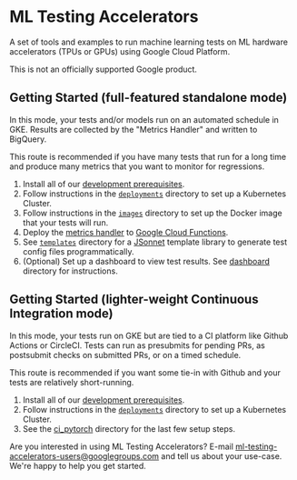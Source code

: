 # ML Testing Accelerators

A set of tools and examples to run machine learning tests on ML hardware
accelerators (TPUs or GPUs) using Google Cloud Platform.

This is not an officially supported Google product.

## Getting Started (full-featured standalone mode)

In this mode, your tests and/or models run on an automated schedule in GKE. Results
are collected by the "Metrics Handler" and written to BigQuery.

This route is recommended if you have many tests that run for a long time and
produce many metrics that you want to monitor for regressions.

1. Install all of our [development prerequisites](doc/developing.md#Prerequisites).
1. Follow instructions in the [`deployments`](deployments/README.md) directory to set up a Kubernetes Cluster.
1. Follow instructions in the [`images`](images/README.md) directory to set up the Docker image that your tests will run.
1. Deploy the [metrics handler](metrics_handler/README.md) to [Google Cloud Functions](https://cloud.google.com/functions).
1. See [`templates`](templates/README.md) directory for a [JSonnet](https://jsonnet.org/) template library to generate test config files programmatically.
1. (Optional) Set up a dashboard to view test results. See [ dashboard ](dashboard/README.md) directory for instructions.

## Getting Started (lighter-weight Continuous Integration mode)

In this mode, your tests run on GKE but are tied to a CI platform like Github
Actions or CircleCI. Tests can run as presubmits for pending PRs, as postsubmit
checks on submitted PRs, or on a timed schedule.

This route is recommended if you want some tie-in with Github and your tests are
relatively short-running.

1. Install all of our [development prerequisites](doc/developing.md#Prerequisites).
1. Follow instructions in the [`deployments`](deployments/README.md) directory to set up a Kubernetes Cluster.
1. See the [ci_pytorch](ci_pytorch/README.md) directory for the last few setup steps.


Are you interested in using ML Testing Accelerators? E-mail [ml-testing-accelerators-users@googlegroups.com](mailto:ml-testing-accelerators-users@googlegroups.com) and tell us about your use-case. We're happy to help you get started.
